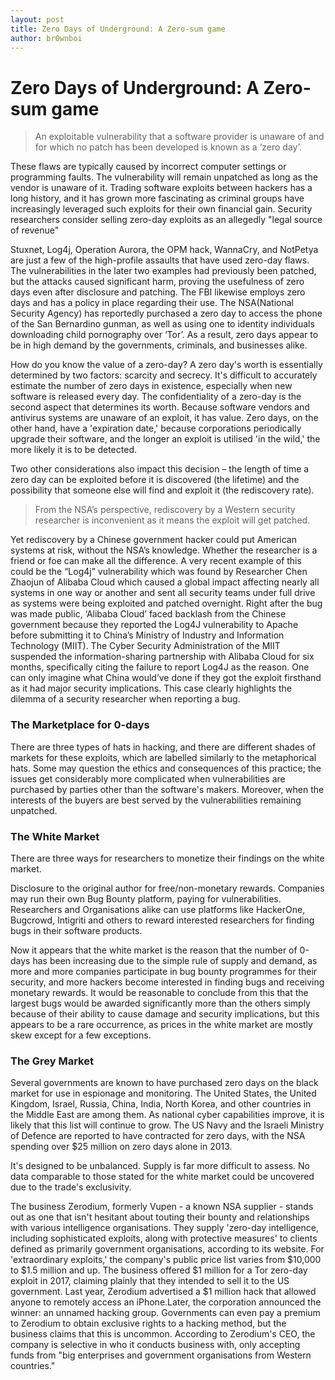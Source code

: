 ```yaml
---
layout: post
title: Zero Days of Underground: A Zero-sum game
author: br0wnboi
---
```




# Zero Days of Underground: A Zero-sum game

> An exploitable vulnerability that a software provider is unaware of and for which no patch has been developed is known as a ‘zero day’. 
 
These flaws are typically caused by incorrect computer settings or programming faults. The vulnerability will remain unpatched as long as the vendor is unaware of it. Trading software exploits between hackers has a long history, and it has grown more fascinating as criminal groups have increasingly leveraged such exploits for their own financial gain. Security researchers consider selling zero-day exploits as an allegedly "legal source of revenue"

Stuxnet, Log4j, Operation Aurora, the OPM hack, WannaCry, and NotPetya are just a few of the high-profile assaults that have used zero-day flaws. The vulnerabilities in the later two examples had previously been patched, but the attacks caused significant harm, proving the usefulness of zero days even after disclosure and patching. The FBI likewise employs zero days and has a policy in place regarding their use. The NSA(National Security Agency) has reportedly purchased a zero day to access the phone of the San Bernardino gunman, as well as using one to identity individuals downloading child pornography over ‘Tor’. As a result, zero days appear to be in high demand by the governments, criminals, and businesses alike.

How do you know the value of a zero-day?
A zero day's worth is essentially determined by two factors: scarcity and secrecy. It's difficult to accurately estimate the number of zero days in existence, especially when new software is released every day.
The confidentiality of a zero-day is the second aspect that determines its worth. Because software vendors and antivirus systems are unaware of an exploit, it has value. Zero days, on the other hand, have a 'expiration date,' because corporations periodically upgrade their software, and the longer an exploit is utilised 'in the wild,' the more likely it is to be detected.

Two other considerations also impact this decision – the length of time a zero day can
be exploited before it is discovered (the lifetime) and the possibility that someone else will
find and exploit it (the rediscovery rate).

> From the NSA’s perspective, rediscovery by a Western security researcher is inconvenient as it means the exploit will get patched. 


Yet rediscovery by a Chinese government hacker could put American systems at risk, without the NSA’s knowledge. Whether the researcher is a friend or foe can make all the difference. A very recent example of this could be the “Log4j” vulnerability which was found by Researcher Chen Zhaojun of Alibaba Cloud which caused a global impact affecting nearly all systems in one way or another and sent all security teams under full drive as systems were being exploited and patched overnight. Right after the bug was made public, ‘Alibaba Cloud’ faced backlash from the Chinese government because they reported the Log4J vulnerability to Apache before submitting it to China’s Ministry of Industry and Information Technology (MIIT). The Cyber Security Administration of the MIIT suspended the information-sharing partnership with Alibaba Cloud for six months, specifically citing the failure to report Log4J as the reason. One can only imagine what China would’ve done if they got the exploit firsthand as it had major security implications. This case clearly highlights the dilemma of a security researcher when reporting a bug.


### The Marketplace for 0-days

There are three types of hats in hacking, and there are different shades of markets for these exploits, which are labelled similarly to the metaphorical hats. Some may question the ethics and consequences of this practice; the issues get considerably more complicated when vulnerabilities are purchased by parties other than the software's makers. Moreover, when the interests of the buyers are best served by the vulnerabilities remaining unpatched.
### The White Market

There are three ways for researchers to monetize their findings on the white market.

Disclosure to the original author for free/non-monetary rewards.
Companies may run their own Bug Bounty platform, paying for vulnerabilities.
Researchers and Organisations alike can use platforms like HackerOne, Bugcrowd, Intigriti and others to reward interested researchers for finding bugs in their software products.

Now it appears that the white market is the reason that the number of 0-days has been increasing due to the simple rule of supply and demand, as more and more companies participate in bug bounty programmes for their security, and more hackers become interested in finding bugs and receiving monetary rewards. It would be reasonable to conclude from this that the largest bugs would be awarded significantly more than the others simply because of their ability to cause damage and security implications, but this appears to be a rare occurrence, as prices in the white market are mostly skew except for a few exceptions.

### The Grey Market

Several governments are known to have purchased zero days on the black market for use in espionage and monitoring. The United States, the United Kingdom, Israel, Russia, China, India, North Korea, and other countries in the Middle East are among them. As national cyber capabilities improve, it is likely that this list will continue to grow. The US Navy and the Israeli Ministry of Defence are reported to have contracted for zero days, with the NSA spending over $25 million on zero days alone in 2013.

It's designed to be unbalanced. Supply is far more difficult to assess. No data comparable to those stated for the white market could be uncovered due to the trade's exclusivity.


The business Zerodium, formerly Vupen - a known NSA supplier - stands out as one that isn't hesitant about touting their bounty and relationships with various intelligence organisations. They supply 'zero-day intelligence, including sophisticated exploits, along with protective measures' to clients defined as primarily government organisations, according to its website. For 'extraordinary exploits,' the company's public price list varies from $10,000 to $1.5 million and up. The business offered $1 million for a Tor zero-day exploit in 2017, claiming plainly that they intended to sell it to the US government. Last year, Zerodium advertised a $1 million hack that allowed anyone to remotely access an iPhone.Later, the corporation announced the winner: an unnamed hacking group. Governments can even pay a premium to Zerodium to obtain exclusive rights to a hacking method, but the business claims that this is uncommon. According to Zerodium's CEO, the company is selective in who it conducts business with, only accepting funds from "big enterprises and government organisations from Western countries."









